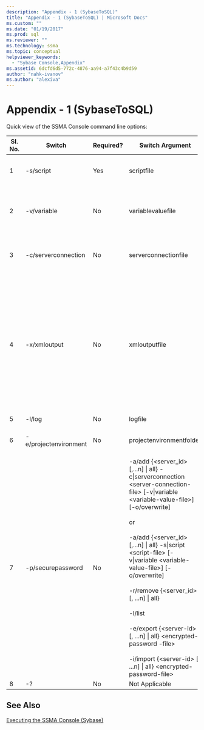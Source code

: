 ```yaml
---
description: "Appendix - 1 (SybaseToSQL)"
title: "Appendix - 1 (SybaseToSQL) | Microsoft Docs"
ms.custom: ""
ms.date: "01/19/2017"
ms.prod: sql
ms.reviewer: ""
ms.technology: ssma
ms.topic: conceptual
helpviewer_keywords: 
  - "Sybase Console,Appendix"
ms.assetid: 6dcfd6d5-772c-4876-aa94-a7f43c4b9d59
author: "nahk-ivanov"
ms.author: "alexiva"
---
```

# Appendix - 1 (SybaseToSQL)
Quick view of the SSMA Console command line options:  
  
|Sl. No.|Switch|Required?|Switch Argument|Permitted Values|  
|-----------|----------|-------------|-------------------|--------------------|  
|1|-s/script|Yes|scriptfile|Valid XML file name.<br /><br />Console Script definition file.|  
|2|-v/variable|No|variablevaluefile|Valid XML file name.<br /><br />If variables are used in script file, then this file must be specified.|  
|3|-c/serverconnection|No|serverconnectionfile|Valid XML file name.<br /><br />This file contains server connection information.|  
|4|-x/xmloutput|No|xmloutputfile|This option indicates console output in the XML format. If this option is not specified, the default output is in TEXT format.<br /><br />If xmloutputfile is not specified, XML output is directed to STDOUT.<br /><br />Xmloutputfile is the name of the file to which the console output is written in the XML format.|  
|5|-l/log|No|logfile|Valid file name.|  
|6|-e/projectenvironment|No|projectenvironmentfolder|Valid folder name containing SSMA project environment files.|  
|7|-p/securepassword|No|-a/add {<server_id> [,...n] &#124; all} -c&#124;serverconnection  \<server-connection-file\> [-v&#124;variable \<variable-value-file\>] [-o/overwrite]<br /><br />or<br /><br />-a/add {<server_id> [,...n] &#124; all} -s&#124;script \<script-file\> [-v&#124;variable \<variable-value-file\>] [-o/overwrite]<br /><br />-r/remove {<server_id> [, ...n] &#124; all}<br /><br />-l/list<br /><br />-e/export {\<server-id\> [, ...n] &#124; all} <encrypted-password -file><br /><br />-i/import {\<server-id\> [, ...n] &#124; all} \<encrypted-password-file\>|If specified, this option must not be combined with any other options.<br /><br />server-id: A unique ID provided for a server {string}<br /><br />server-connection-file: server definition file (serverconnectionfile or scriptfile).<br /><br />variable-value-file: It is a variable definition file and used in server-connection-file.<br /><br />encrypted-password-file: It is a server passwords file encrypted using a user-specified pass-phrase.|  
|8|-?|No|Not Applicable|Not Applicable|  
  
## See Also  
[Executing the SSMA Console (Sybase)](./executing-the-ssma-console-sybasetosql.md)  
